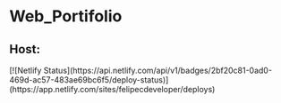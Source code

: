 <h1>Web_Portifolio</h1>
<h2>Host:</h2>
 [![Netlify Status](https://api.netlify.com/api/v1/badges/2bf20c81-0ad0-469d-ac57-483ae69bc6f5/deploy-status)](https://app.netlify.com/sites/felipecdeveloper/deploys)
